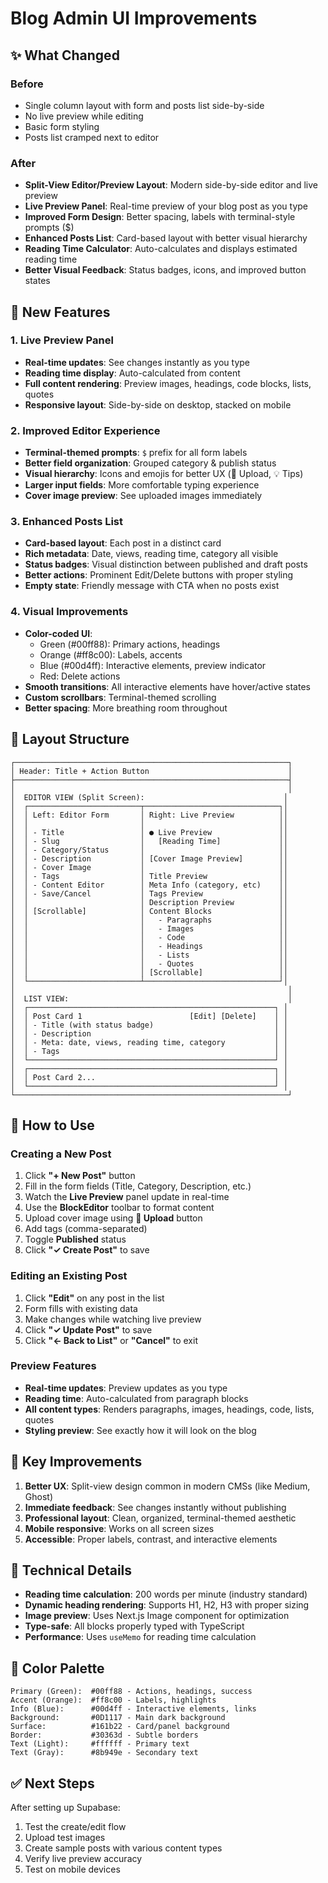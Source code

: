# Blog Admin UI Improvements

## ✨ What Changed

### Before
- Single column layout with form and posts list side-by-side
- No live preview while editing
- Basic form styling
- Posts list cramped next to editor

### After
- **Split-View Editor/Preview Layout**: Modern side-by-side editor and live preview
- **Live Preview Panel**: Real-time preview of your blog post as you type
- **Improved Form Design**: Better spacing, labels with terminal-style prompts ($)
- **Enhanced Posts List**: Card-based layout with better visual hierarchy
- **Reading Time Calculator**: Auto-calculates and displays estimated reading time
- **Better Visual Feedback**: Status badges, icons, and improved button states

## 🎨 New Features

### 1. Live Preview Panel
- **Real-time updates**: See changes instantly as you type
- **Reading time display**: Auto-calculated from content
- **Full content rendering**: Preview images, headings, code blocks, lists, quotes
- **Responsive layout**: Side-by-side on desktop, stacked on mobile

### 2. Improved Editor Experience
- **Terminal-themed prompts**: `$` prefix for all form labels
- **Better field organization**: Grouped category & publish status
- **Visual hierarchy**: Icons and emojis for better UX (📁 Upload, 💡 Tips)
- **Larger input fields**: More comfortable typing experience
- **Cover image preview**: See uploaded images immediately

### 3. Enhanced Posts List
- **Card-based layout**: Each post in a distinct card
- **Rich metadata**: Date, views, reading time, category all visible
- **Status badges**: Visual distinction between published and draft posts
- **Better actions**: Prominent Edit/Delete buttons with proper styling
- **Empty state**: Friendly message with CTA when no posts exist

### 4. Visual Improvements
- **Color-coded UI**:
  - Green (#00ff88): Primary actions, headings
  - Orange (#ff8c00): Labels, accents
  - Blue (#00d4ff): Interactive elements, preview indicator
  - Red: Delete actions
- **Smooth transitions**: All interactive elements have hover/active states
- **Custom scrollbars**: Terminal-themed scrolling
- **Better spacing**: More breathing room throughout

## 📐 Layout Structure

```
┌─────────────────────────────────────────────────────────────┐
│ Header: Title + Action Button                               │
├─────────────────────────────────────────────────────────────┤
│                                                             │
│  EDITOR VIEW (Split Screen):                               │
│  ┌─────────────────────────┬──────────────────────────────┐│
│  │ Left: Editor Form       │ Right: Live Preview          ││
│  │                         │                              ││
│  │ - Title                 │ ● Live Preview               ││
│  │ - Slug                  │   [Reading Time]             ││
│  │ - Category/Status       │                              ││
│  │ - Description           │ [Cover Image Preview]        ││
│  │ - Cover Image           │                              ││
│  │ - Tags                  │ Title Preview                ││
│  │ - Content Editor        │ Meta Info (category, etc)    ││
│  │ - Save/Cancel           │ Tags Preview                 ││
│  │                         │ Description Preview          ││
│  │ [Scrollable]            │ Content Blocks               ││
│  │                         │   - Paragraphs               ││
│  │                         │   - Images                   ││
│  │                         │   - Code                     ││
│  │                         │   - Headings                 ││
│  │                         │   - Lists                    ││
│  │                         │   - Quotes                   ││
│  │                         │ [Scrollable]                 ││
│  └─────────────────────────┴──────────────────────────────┘│
│                                                             │
│  LIST VIEW:                                                 │
│  ┌───────────────────────────────────────────────────────┐ │
│  │ Post Card 1                        [Edit] [Delete]    │ │
│  │ - Title (with status badge)                           │ │
│  │ - Description                                         │ │
│  │ - Meta: date, views, reading time, category           │ │
│  │ - Tags                                                │ │
│  └───────────────────────────────────────────────────────┘ │
│  ┌───────────────────────────────────────────────────────┐ │
│  │ Post Card 2...                                        │ │
│  └───────────────────────────────────────────────────────┘ │
└─────────────────────────────────────────────────────────────┘
```

## 🚀 How to Use

### Creating a New Post
1. Click **"+ New Post"** button
2. Fill in the form fields (Title, Category, Description, etc.)
3. Watch the **Live Preview** panel update in real-time
4. Use the **BlockEditor** toolbar to format content
5. Upload cover image using **📁 Upload** button
6. Add tags (comma-separated)
7. Toggle **Published** status
8. Click **"✓ Create Post"** to save

### Editing an Existing Post
1. Click **"Edit"** on any post in the list
2. Form fills with existing data
3. Make changes while watching live preview
4. Click **"✓ Update Post"** to save
5. Click **"← Back to List"** or **"Cancel"** to exit

### Preview Features
- **Real-time updates**: Preview updates as you type
- **Reading time**: Auto-calculated from paragraph blocks
- **All content types**: Renders paragraphs, images, headings, code, lists, quotes
- **Styling preview**: See exactly how it will look on the blog

## 🎯 Key Improvements

1. **Better UX**: Split-view design common in modern CMSs (like Medium, Ghost)
2. **Immediate feedback**: See changes instantly without publishing
3. **Professional layout**: Clean, organized, terminal-themed aesthetic
4. **Mobile responsive**: Works on all screen sizes
5. **Accessible**: Proper labels, contrast, and interactive elements

## 🔧 Technical Details

- **Reading time calculation**: 200 words per minute (industry standard)
- **Dynamic heading rendering**: Supports H1, H2, H3 with proper sizing
- **Image preview**: Uses Next.js Image component for optimization
- **Type-safe**: All blocks properly typed with TypeScript
- **Performance**: Uses `useMemo` for reading time calculation

## 🎨 Color Palette

```
Primary (Green):  #00ff88 - Actions, headings, success
Accent (Orange):  #ff8c00 - Labels, highlights
Info (Blue):      #00d4ff - Interactive elements, links
Background:       #0D1117 - Main dark background
Surface:          #161b22 - Card/panel background
Border:           #30363d - Subtle borders
Text (Light):     #ffffff - Primary text
Text (Gray):      #8b949e - Secondary text
```

## ✅ Next Steps

After setting up Supabase:
1. Test the create/edit flow
2. Upload test images
3. Create sample posts with various content types
4. Verify live preview accuracy
5. Test on mobile devices
